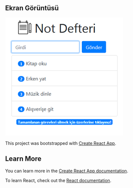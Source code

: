 ## Ekran Görüntüsü

<img src="https://raw.githubusercontent.com/enestasdemir/React-ToDoList-Ornegi/master/ss/1.png?token=Ai_47F7-VFqCbwgxU8_vQGoLXthba8k0ks5cTtyVwA%3D%3D" />

This project was bootstrapped with [Create React App](https://github.com/facebook/create-react-app).

## Learn More

You can learn more in the [Create React App documentation](https://facebook.github.io/create-react-app/docs/getting-started).

To learn React, check out the [React documentation](https://reactjs.org/).
